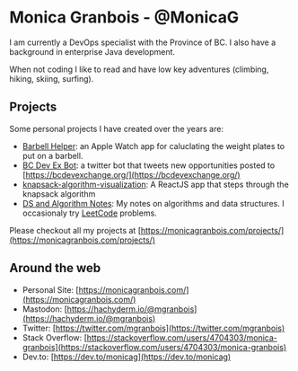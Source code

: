 # Monica Granbois - @MonicaG
I am currently a DevOps specialist with the Province of BC. I also have a background in enterprise Java development. 

When not coding I like to read and have low key adventures (climbing, hiking, skiing, surfing).

## Projects

Some personal projects I have created over the years are:

- [Barbell Helper](https://barbellhelper.com/): an Apple Watch app for caluclating the weight plates to put on a barbell. 
- [BC Dev Ex Bot](https://twitter.com/bcdevexbot): a twitter bot that tweets new opportunities posted to [https://bcdevexchange.org/](https://bcdevexchange.org/)
- [knapsack-algorithm-visualization](https://github.com/MonicaG/knapsack-algorithm-visualization): A ReactJS app that steps through the knapsack algorithm
- [DS and Algorithm Notes](https://monica-granbois.gitbook.io/cs-theory-and-problems/): My notes on algorithms and data structures. I occasionaly try [LeetCode](https://leetcode.com/) problems.

Please checkout all my projects at [https://monicagranbois.com/projects/](https://monicagranbois.com/projects/)


## Around the web
- Personal Site: [https://monicagranbois.com/](https://monicagranbois.com/)
- Mastodon: [https://hachyderm.io/@mgranbois](https://hachyderm.io/@mgranbois) 
- Twitter: [https://twitter.com/mgranbois](https://twitter.com/mgranbois)
- Stack Overflow: [https://stackoverflow.com/users/4704303/monica-granbois](https://stackoverflow.com/users/4704303/monica-granbois)
- Dev.to: [https://dev.to/monicag](https://dev.to/monicag) 
<!---
MonicaG/MonicaG is a ✨ special ✨ repository because its `README.md` (this file) appears on your GitHub profile.
You can click the Preview link to take a look at your changes.
--->

